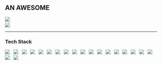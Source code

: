 ## **AN AWESOME**

<img src="https://img.shields.io/badge/awesome__devnet@outlook.com-3DDC84?label=E-MAIL&style=flat-square&logo=Microsoft%20Outlook&logoColor=WHITE&color=0078D4"/> &nbsp; <br>
<img src="https://img.shields.io/badge/https://awslab.tistory.com-3DDC84?label=BLOG&style=flat-square&logo=Tistory&logoColor=WHITE&color=8D6748"/>

---
### **Tech Stack**

<img src="https://img.shields.io/badge/GCC-3DDC84?style=flat-square&logo=GNU&logoColor=FFFFFF&color=A42E2B"/> &nbsp;
<img src="https://img.shields.io/badge/BASH-3DDC84?style=flat-square&logo=GNU%20BASH&logoColor=FFFFFF&color=343434"/> &nbsp;
<img src="https://img.shields.io/badge/C99-3DDC84?style=flat-square&logo=C&logoColor=FFFFFF&color=A8B9CC"/> &nbsp;
<img src="https://img.shields.io/badge/MSVC-3DDC84?style=flat-square&logo=C&logoColor=FFFFFF&color=0B556A"/> &nbsp;
<img src="https://img.shields.io/badge/CSharp-3DDC84?style=flat-square&logo=C%20Sharp&logoColor=FFFFFF&color=239120"/> &nbsp;
<img src="https://img.shields.io/badge/JavaScript-3DDC84?style=flat-square&logo=JavaScript&logoColor=232323&color=F7DF1E"/> &nbsp;
<img src="https://img.shields.io/badge/jQuery-3DDC84?style=flat-square&logo=jQuery&logoColor=232323&logoColor=FFFFFF&color=0769AD"/> &nbsp;
<img src="https://img.shields.io/badge/GitHub-3DDC84?style=flat-square&logo=GitHub&color=000000"/> &nbsp;
<img src="https://img.shields.io/badge/HTML5-3DDC84?style=flat-square&logo=HTML5&logoColor=FFFFFF&color=E34F26"/> &nbsp;
<img src="https://img.shields.io/badge/CSS-3DDC84?style=flat-square&logo=CSS3&color=1572B6"/> &nbsp;
<img src="https://img.shields.io/badge/Node.js-3DDC84?style=flat-square&logo=Node.js&logoColor=FFFFFF&color=339933"/> &nbsp;
<img src="https://img.shields.io/badge/PHP-3DDC84?style=flat-square&logo=PHP&logoColor=FFFFFF&color=777BB4"/> &nbsp;
<img src="https://img.shields.io/badge/TypeScript-3DDC84?style=flat-square&logo=TypeScript&logoColor=FFFFFF&color=3178C6"/> &nbsp;
<img src="https://img.shields.io/badge/Python-3DDC84?style=flat-square&logo=Python&logoColor=FFFFFF&color=3776AB"/> &nbsp;
<img src="https://img.shields.io/badge/BootStrap-3DDC84?style=flat-square&logo=Bootstrap&logoColor=FFFFFF&color=7952B3"/> &nbsp;
<img src="https://img.shields.io/badge/Spring-3DDC84?style=flat-square&logo=Spring&logoColor=FFFFFF&color=6DB33F"/> &nbsp;
<img src="https://img.shields.io/badge/MongoDB-3DDC84?style=flat-square&logo=MongoDB&logoColor=FFFFFF&color=47A248"/> &nbsp;
<img src="https://img.shields.io/badge/MySQL-3DDC84?style=flat-square&logo=MySQL&logoColor=FFFFFF&color=4479A1"/> &nbsp;
<img src="https://img.shields.io/badge/Linux-3DDC84?style=flat-square&logo=Linux&logoColor=000000&color=FCC624"/> &nbsp;
<img src="https://img.shields.io/badge/Machintosh-3DDC84?style=flat-square&logo=macOS&logoColor=FFFFFF&color=000000"/> &nbsp;